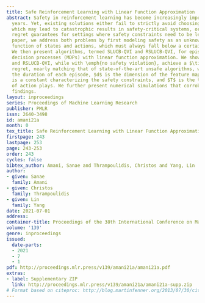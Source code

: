 ```yaml
---
title: Safe Reinforcement Learning with Linear Function Approximation
abstract: Safety in reinforcement learning has become increasingly important in recent
  years. Yet, existing solutions either fail to strictly avoid choosing unsafe actions,
  which may lead to catastrophic results in safety-critical systems, or fail to provide
  regret guarantees for settings where safety constraints need to be learned. In this
  paper, we address both problems by first modeling safety as an unknown linear cost
  function of states and actions, which must always fall below a certain threshold.
  We then present algorithms, termed SLUCB-QVI and RSLUCB-QVI, for episodic Markov
  decision processes (MDPs) with linear function approximation. We show that SLUCB-QVI
  and RSLUCB-QVI, while with \emph{no safety violation}, achieve a $\tilde{\mathcal{O}}\left(\kappa\sqrt{d^3H^3T}\right)$
  regret, nearly matching that of state-of-the-art unsafe algorithms, where $H$ is
  the duration of each episode, $d$ is the dimension of the feature mapping, $\kappa$
  is a constant characterizing the safety constraints, and $T$ is the total number
  of action plays. We further present numerical simulations that corroborate our theoretical
  findings.
layout: inproceedings
series: Proceedings of Machine Learning Research
publisher: PMLR
issn: 2640-3498
id: amani21a
month: 0
tex_title: Safe Reinforcement Learning with Linear Function Approximation
firstpage: 243
lastpage: 253
page: 243-253
order: 243
cycles: false
bibtex_author: Amani, Sanae and Thrampoulidis, Christos and Yang, Lin
author:
- given: Sanae
  family: Amani
- given: Christos
  family: Thrampoulidis
- given: Lin
  family: Yang
date: 2021-07-01
address:
container-title: Proceedings of the 38th International Conference on Machine Learning
volume: '139'
genre: inproceedings
issued:
  date-parts:
  - 2021
  - 7
  - 1
pdf: http://proceedings.mlr.press/v139/amani21a/amani21a.pdf
extras:
- label: Supplementary ZIP
  link: http://proceedings.mlr.press/v139/amani21a/amani21a-supp.zip
# Format based on citeproc: http://blog.martinfenner.org/2013/07/30/citeproc-yaml-for-bibliographies/
---
```

